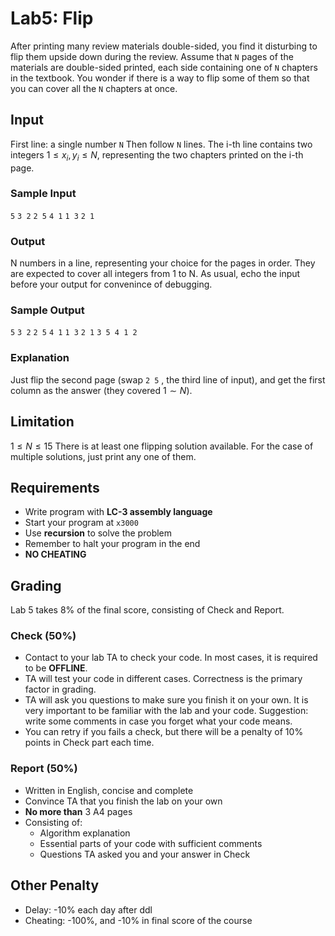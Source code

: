 # Lab5: Flip
After printing many review materials double-sided, you find it disturbing to flip them upside down during the review. Assume that `N` pages of the materials are double-sided printed, each side containing one of `N` chapters in the textbook. You wonder if there is a way to flip some of them so that you can cover all the `N` chapters at once.
## Input
First line: a single number `N`
Then follow `N` lines. The i-th line contains two integers $1\leq x_i,y_i\leq N$, representing the two
chapters printed on the i-th page.
### Sample Input
`5`
`3 2` 
`2 5`
`4 1`
`1 3`
`2 1`
### Output
N numbers in a line, representing your choice for the pages in order. They are expected to cover all
integers from 1 to N.
As usual, echo the input before your output for convenince of debugging.
### Sample Output
`5`
`3 2`
`2 5`
`4 1`
`1 3`
`2 1` 
`3 5 4 1 2`
### Explanation
Just flip the second page (swap `2 5` , the third line of input), and get the first column as the answer
(they covered $1\sim N$).
## Limitation
$1\leq N\leq 15$
There is at least one flipping solution available.
For the case of multiple solutions, just print any one of them.
## Requirements

- Write program with **LC-3 assembly language**
- Start your program at `x3000`
- Use **recursion** to solve the problem
- Remember to halt your program in the end
- **NO CHEATING**
## Grading
Lab 5 takes 8% of the final score, consisting of Check and Report.
### Check (50%)

- Contact to your lab TA to check your code. In most cases, it is required to be **OFFLINE**. 
- TA will test your code in different cases. Correctness is the primary factor in grading.
- TA will ask you questions to make sure you finish it on your own. It is very important to be familiar with the lab and your code. Suggestion: write some comments in case you forget what your code means.
- You can retry if you fails a check, but there will be a penalty of 10% points in Check part each time.
### Report (50%)

- Written in English, concise and complete
- Convince TA that you finish the lab on your own
- **No more than** 3 A4 pages
- Consisting of:
   - Algorithm explanation
   - Essential parts of your code with sufficient comments
   - Questions TA asked you and your answer in Check
## Other Penalty

- Delay: -10% each day after ddl
- Cheating: -100%, and -10% in final score of the course
